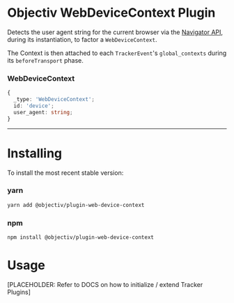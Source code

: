# Objectiv WebDeviceContext Plugin
Detects the user agent string for the current browser via the [Navigator API](https://developer.mozilla.org/en-US/docs/Web/API/NavigatorID/userAgent), during its instantiation, to factor a `WebDeviceContext`.  

The Context is then attached to each `TrackerEvent`'s `global_contexts` during its `beforeTransport` phase.  

### WebDeviceContext
```typescript
{
  _type: 'WebDeviceContext';
  id: 'device';
  user_agent: string;               
}
```

---

# Installing
To install the most recent stable version:

### yarn
```sh
yarn add @objectiv/plugin-web-device-context
```

### npm
```sh
npm install @objectiv/plugin-web-device-context
```

# Usage
[PLACEHOLDER: Refer to DOCS on how to initialize / extend Tracker Plugins]
